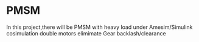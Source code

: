 # PMSM
In this project,there will be
PMSM with heavy load under Amesim/Simulink cosimulation 
double motors elimimate Gear backlash/clearance 